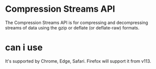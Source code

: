 # Compression Streams API
The Compression Streams API is for compressing and decompressing streams of data using the gzip or deflate (or deflate-raw) formats.

# can i use
It's supported by Chrome, Edge, Safari. Firefox will support it from v113.